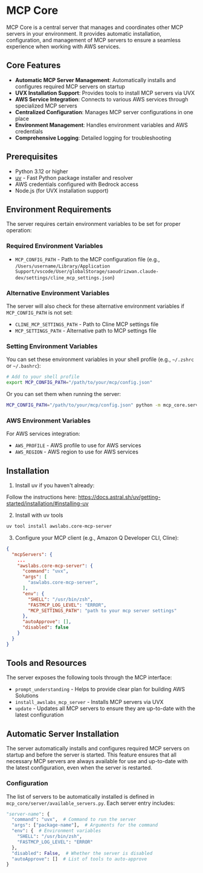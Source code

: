 # MCP Core

MCP Core is a central server that manages and coordinates other MCP servers in your environment. It provides automatic installation, configuration, and management of MCP servers to ensure a seamless experience when working with AWS services.

## Core Features

- **Automatic MCP Server Management**: Automatically installs and configures required MCP servers on startup
- **UVX Installation Support**: Provides tools to install MCP servers via UVX
- **AWS Service Integration**: Connects to various AWS services through specialized MCP servers
- **Centralized Configuration**: Manages MCP server configurations in one place
- **Environment Management**: Handles environment variables and AWS credentials
- **Comprehensive Logging**: Detailed logging for troubleshooting

## Prerequisites

- Python 3.12 or higher
- [uv](https://github.com/astral-sh/uv) - Fast Python package installer and resolver
- AWS credentials configured with Bedrock access
- Node.js (for UVX installation support)

## Environment Requirements

The server requires certain environment variables to be set for proper operation:

### Required Environment Variables

- `MCP_CONFIG_PATH` - Path to the MCP configuration file (e.g., `/Users/username/Library/Application Support/vscode/User/globalStorage/saoudrizwan.claude-dev/settings/cline_mcp_settings.json`)

### Alternative Environment Variables

The server will also check for these alternative environment variables if `MCP_CONFIG_PATH` is not set:

- `CLINE_MCP_SETTINGS_PATH` - Path to Cline MCP settings file
- `MCP_SETTINGS_PATH` - Alternative path to MCP settings file

### Setting Environment Variables

You can set these environment variables in your shell profile (e.g., `~/.zshrc` or `~/.bashrc`):

```bash
# Add to your shell profile
export MCP_CONFIG_PATH="/path/to/your/mcp/config.json"
```

Or you can set them when running the server:

```bash
MCP_CONFIG_PATH="/path/to/your/mcp/config.json" python -m mcp_core.server.server
```

### AWS Environment Variables

For AWS services integration:

- `AWS_PROFILE` - AWS profile to use for AWS services
- `AWS_REGION` - AWS region to use for AWS services

## Installation

1. Install uv if you haven't already:

Follow the instructions here: <https://docs.astral.sh/uv/getting-started/installation/#installing-uv>

2. Install with uv tools

```bash
uv tool install awslabs.core-mcp-server
```

3. Configure your MCP client (e.g., Amazon Q Developer CLI, Cline):

```json
{
  "mcpServers": {
    ...
    "awslabs.core-mcp-server": {
      "command": "uvx",
      "args": [
        "aswlabs.core-mcp-server",
      ],
      "env": {
        "SHELL": "/usr/bin/zsh",
        "FASTMCP_LOG_LEVEL": "ERROR",
        "MCP_SETTINGS_PATH": "path to your mcp server settings"
      },
      "autoApprove": [],
      "disabled": false
    }
  }
}
```

## Tools and Resources

The server exposes the following tools through the MCP interface:

- `prompt_understanding` - Helps to provide clear plan for building AWS Solutions
- `install_awslabs_mcp_server` - Installs MCP servers via UVX
- `update` - Updates all MCP servers to ensure they are up-to-date with the latest configuration

## Automatic Server Installation

The server automatically installs and configures required MCP servers on startup and before the server is started. This feature ensures that all necessary MCP servers are always available for use and up-to-date with the latest configuration, even when the server is restarted.

### Configuration

The list of servers to be automatically installed is defined in `mcp_core/server/available_servers.py`. Each server entry includes:

```python
"server-name": {
  "command": "uvx",  # Command to run the server
  "args": ["package-name"],  # Arguments for the command
  "env": {  # Environment variables
    "SHELL": "/usr/bin/zsh",
    "FASTMCP_LOG_LEVEL": "ERROR"
  },
  "disabled": False,  # Whether the server is disabled
  "autoApprove": []  # List of tools to auto-approve
}






